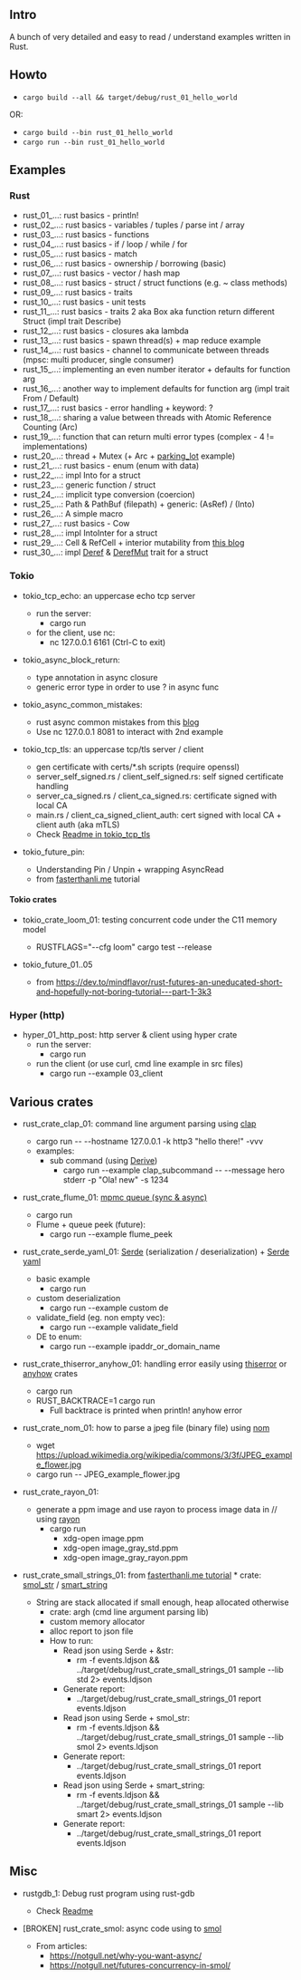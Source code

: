 ## Intro

A bunch of very detailed and easy to read / understand examples written in Rust.

## Howto

* `cargo build --all && target/debug/rust_01_hello_world`

OR:

* `cargo build --bin rust_01_hello_world`
* `cargo run --bin rust_01_hello_world`

## Examples

### Rust

* rust_01_...: rust basics - println!
* rust_02_...: rust basics - variables / tuples / parse int / array
* rust_03_...: rust basics - functions
* rust_04_...: rust basics - if / loop / while / for
* rust_05_...: rust basics - match
* rust_06_...: rust basics - ownership / borrowing (basic)
* rust_07_...: rust basics - vector / hash map
* rust_08_...: rust basics - struct / struct functions (e.g. ~ class methods)
* rust_09_...: rust basics - traits
* rust_10_...: rust basics - unit tests
* rust_11_...: rust basics - traits 2 aka Box aka function return different Struct (impl trait Describe)
* rust_12_...: rust basics - closures aka lambda
* rust_13_...: rust basics - spawn thread(s) + map reduce example
* rust_14_...: rust basics - channel to communicate between threads (mpsc: multi producer, single consumer)
* rust_15_...: implementing an even number iterator + defaults for function arg
* rust_16_...: another way to implement defaults for function arg (impl trait From / Default)
* rust_17_...: rust basics - error handling + keyword: ?
* rust_18_...: sharing a value between threads with Atomic Reference Counting (Arc)
* rust_19_...: function that can return multi error types (complex - 4 != implementations)
* rust_20_...: thread + Mutex (+ Arc + [parking_lot](https://docs.rs/parking_lot/latest/parking_lot/) example)
* rust_21_...: rust basics - enum (enum with data)
* rust_22_...: impl Into for a struct
* rust_23_...: generic function / struct
* rust_24_...: implicit type conversion (coercion)
* rust_25_...: Path & PathBuf (filepath) + generic: (AsRef<Path>) / (Into<PathBuf>)
* rust_26_...: A simple macro
* rust_27_...: rust basics - Cow
* rust_28_...: impl IntoInter for a struct
* rust_29_...: Cell & RefCell + interior mutability
  from [this blog](https://ricardomartins.cc/2016/06/08/interior-mutability)
* rust_30_...: impl [Deref]() & [DerefMut]() trait for a struct

### Tokio

* tokio_tcp_echo: an uppercase echo tcp server
    * run the server:
        * cargo run
    * for the client, use nc:
        * nc 127.0.0.1 6161 (Ctrl-C to exit)
* tokio_async_block_return:
    * type annotation in async closure
    * generic error type in order to use ? in async func
* tokio_async_common_mistakes:
    * rust async common mistakes from this [blog](https://www.qovery.com/blog/common-mistakes-with-rust-async/)
    * Use nc 127.0.0.1 8081 to interact with 2nd example
* tokio_tcp_tls: an uppercase tcp/tls server / client
    * gen certificate with certs/*.sh scripts (require openssl)
    * server_self_signed.rs / client_self_signed.rs: self signed certificate handling
    * server_ca_signed.rs / client_ca_signed.rs: certificate signed with local CA
    * main.rs / client_ca_signed_client_auth: cert signed with local CA + client auth (aka mTLS)
    * Check [Readme in tokio_tcp_tls](tokio_tcp_tls/Readme.md)

* tokio_future_pin:
    * Understanding Pin / Unpin + wrapping AsyncRead
    * from [fasterthanli.me](fasterthanli.me) tutorial

#### Tokio crates

* tokio_crate_loom_01: testing concurrent code under the C11 memory model
    * RUSTFLAGS="--cfg loom" cargo test --release

* tokio_future_01..05
    * from https://dev.to/mindflavor/rust-futures-an-uneducated-short-and-hopefully-not-boring-tutorial---part-1-3k3

### Hyper (http)

* hyper_01_http_post: http server & client using hyper crate
    * run the server:
        * cargo run
    * run the client (or use curl, cmd line example in src files)
        * cargo run --example 03_client

## Various crates

* rust_crate_clap_01: command line argument parsing using [clap](https://docs.rs/clap/latest/clap/)
    * cargo run -- --hostname 127.0.0.1 -k http3 "hello there!" -vvv
    * examples:
        * sub command (using [Derive](https://docs.rs/clap/latest/clap/_derive/index.html))
            * cargo run --example clap_subcommand -- --message hero stderr -p "Ola! new" -s 1234

* rust_crate_flume_01: [mpmc queue (sync & async)](https://docs.rs/flume/latest/flume/)
    * cargo run
    * Flume + queue peek (future):
        * cargo run --example flume_peek

* rust_crate_serde_yaml_01: [Serde](https://docs.rs/serde/latest/serde/) (serialization /
  deserialization) + [Serde yaml](https://github.com/dtolnay/serde-yaml)
    * basic example
        * cargo run
    * custom deserialization
        * cargo run --example custom de
    * validate_field (eg. non empty vec):
        * cargo run --example validate_field
    * DE to enum:
        * cargo run --example ipaddr_or_domain_name

* rust_crate_thiserror_anyhow_01: handling error easily using [thiserror](https://docs.rs/thiserror/latest/thiserror/)
  or [anyhow](https://docs.rs/anyhow/latest/anyhow/) crates
    * cargo run
    * RUST_BACKTRACE=1 cargo run
        * Full backtrace is printed when println! anyhow error

* rust_crate_nom_01: how to parse a jpeg file (binary file) using [nom](https://docs.rs/nom/latest/nom/)
    * wget https://upload.wikimedia.org/wikipedia/commons/3/3f/JPEG_example_flower.jpg
    * cargo run -- JPEG_example_flower.jpg

* rust_crate_rayon_01:
    * generate a ppm image and use rayon to process image data in // using [rayon](https://docs.rs/rayon/latest/rayon/)
        * cargo run
            * xdg-open image.ppm
            * xdg-open image_gray_std.ppm
            * xdg-open image_gray_rayon.ppm

* rust_crate_small_strings_01: from [fasterthanli.me tutorial](https://fasterthanli.me/articles/small-strings-in-rust)
    *
  crate: [smol_str](https://docs.rs/smol_str/latest/smol_str/) / [smart_string](https://docs.rs/smartstring/latest/smartstring/)
    * String are stack allocated if small enough, heap allocated otherwise
        * crate: argh (cmd line argument parsing lib)
        * custom memory allocator
        * alloc report to json file
        * How to run:
            * Read json using Serde + &str:
                * rm -f events.ldjson && ../target/debug/rust_crate_small_strings_01 sample --lib std 2> events.ldjson
            * Generate report:
                * ../target/debug/rust_crate_small_strings_01 report events.ldjson
            * Read json using Serde + smol_str:
                * rm -f events.ldjson && ../target/debug/rust_crate_small_strings_01 sample --lib smol 2> events.ldjson
            * Generate report:
                * ../target/debug/rust_crate_small_strings_01 report events.ldjson
            * Read json using Serde + smart_string:
                * rm -f events.ldjson && ../target/debug/rust_crate_small_strings_01 sample --lib smart 2> events.ldjson
            * Generate report:
                * ../target/debug/rust_crate_small_strings_01 report events.ldjson

## Misc

* rustgdb_1: Debug rust program using rust-gdb
    * Check [Readme](rustgdb_1/Readme.md)

* [BROKEN] rust_crate_smol: async code using to [smol](https://docs.rs/smol/latest/smol/)
    * From articles:
        * https://notgull.net/why-you-want-async/
        * https://notgull.net/futures-concurrency-in-smol/